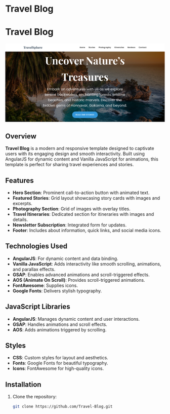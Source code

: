 # Travel Blog
# Travel Blog

![Travel Blog Banner](images/frontpagetarvel.png "Welcome to Travel Blog")
## Overview

**Travel Blog** is a modern and responsive template designed to captivate users with its engaging design and smooth interactivity. Built using AngularJS for dynamic content and Vanilla JavaScript for animations, this template is perfect for sharing travel experiences and stories.

## Features

- **Hero Section**: Prominent call-to-action button with animated text.  
- **Featured Stories**: Grid layout showcasing story cards with images and excerpts.  
- **Photography Section**: Grid of images with overlay titles.  
- **Travel Itineraries**: Dedicated section for itineraries with images and details.  
- **Newsletter Subscription**: Integrated form for updates.  
- **Footer**: Includes about information, quick links, and social media icons.  

## Technologies Used

- **AngularJS**: For dynamic content and data binding.  
- **Vanilla JavaScript**: Adds interactivity like smooth scrolling, animations, and parallax effects.  
- **GSAP**: Enables advanced animations and scroll-triggered effects.  
- **AOS (Animate On Scroll)**: Provides scroll-triggered animations.  
- **FontAwesome**: Supplies icons.  
- **Google Fonts**: Delivers stylish typography.  

## JavaScript Libraries

- **AngularJS**: Manages dynamic content and user interactions.  
- **GSAP**: Handles animations and scroll effects.  
- **AOS**: Adds animations triggered by scrolling.  

## Styles

- **CSS**: Custom styles for layout and aesthetics.  
- **Fonts**: Google Fonts for beautiful typography.  
- **Icons**: FontAwesome for high-quality icons.  

## Installation

1. Clone the repository:
   ```bash
   git clone https://github.com/Travel-Blog.git
